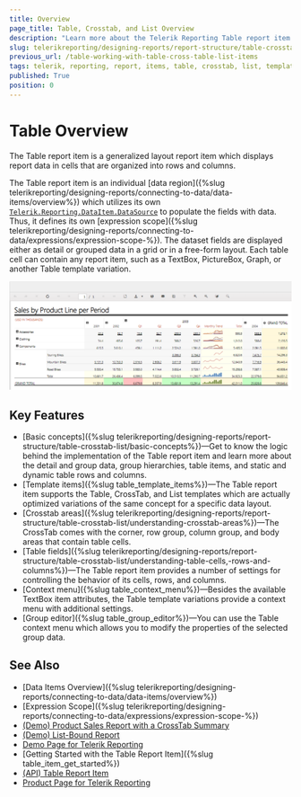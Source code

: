 ```yaml
---
title: Overview
page_title: Table, Crosstab, and List Overview 
description: "Learn more about the Telerik Reporting Table report item and how to use its supported table, crosstab, and list template variations."
slug: telerikreporting/designing-reports/report-structure/table-crosstab-list/overview
previous_url: /table-working-with-table-cross-table-list-items
tags: telerik, reporting, report, items, table, crosstab, list, templates, overview
published: True
position: 0
---
```


# Table Overview

The Table report item is a generalized layout report item which displays report data in cells that are organized into rows and columns. 

The Table report item is an individual [data region]({%slug telerikreporting/designing-reports/connecting-to-data/data-items/overview%}) which utilizes its own [`Telerik.Reporting.DataItem.DataSource`](/reporting/api/Telerik.Reporting.DataItem#Telerik_Reporting_DataItem_DataSource) to populate the fields with data. Thus, it defines its own [expression scope]({%slug telerikreporting/designing-reports/connecting-to-data/expressions/expression-scope-%}). The dataset fields are displayed either as detail or grouped data in a grid or in a free-form layout. Each table cell can contain any report item, such as a TextBox, PictureBox, Graph, or another Table template variation. 

![Crosstab from Product Sales online demo](images/TableOverview_ProductSalesDemo.png)

## Key Features 

* [Basic concepts]({%slug telerikreporting/designing-reports/report-structure/table-crosstab-list/basic-concepts%})&mdash;Get to know the logic behind the implementation of the Table report item and learn more about the detail and group data, group hierarchies, table items, and static and dynamic table rows and columns.
* [Template items]({%slug table_template_items%})&mdash;The Table report item supports the Table, CrossTab, and List templates which are actually optimized variations of the same concept for a specific data layout.
* [Crosstab areas]({%slug telerikreporting/designing-reports/report-structure/table-crosstab-list/understanding-crosstab-areas%})&mdash;The CrossTab comes with the corner, row group, column group, and body areas that contain table cells.
* [Table fields]({%slug telerikreporting/designing-reports/report-structure/table-crosstab-list/understanding-table-cells,-rows-and-columns%})&mdash;The Table report item provides a number of settings for controlling the behavior of its cells, rows, and columns.
* [Context menu]({%slug table_context_menu%})&mdash;Besides the available TextBox item attributes, the Table template variations provide a context menu with additional settings.
* [Group editor]({%slug table_group_editor%})&mdash;You can use the Table context menu which allows you to modify the properties of the selected group data. 

## See Also 

* [Data Items Overview]({%slug telerikreporting/designing-reports/connecting-to-data/data-items/overview%})
* [Expression Scope]({%slug telerikreporting/designing-reports/connecting-to-data/expressions/expression-scope-%})
* [(Demo) Product Sales Report with a CrossTab Summary](https://demos.telerik.com/reporting/product-sales)
* [(Demo) List-Bound Report](https://demos.telerik.com/reporting/list-bound-report)
* [Demo Page for Telerik Reporting](https://demos.telerik.com/reporting) 
* [Getting Started with the Table Report Item]({%slug table_item_get_started%})
* [(API) Table Report Item](https://docs.telerik.com/reporting/api/telerik.reporting.table)
* [Product Page for Telerik Reporting](https://www.telerik.com/products/reporting)
